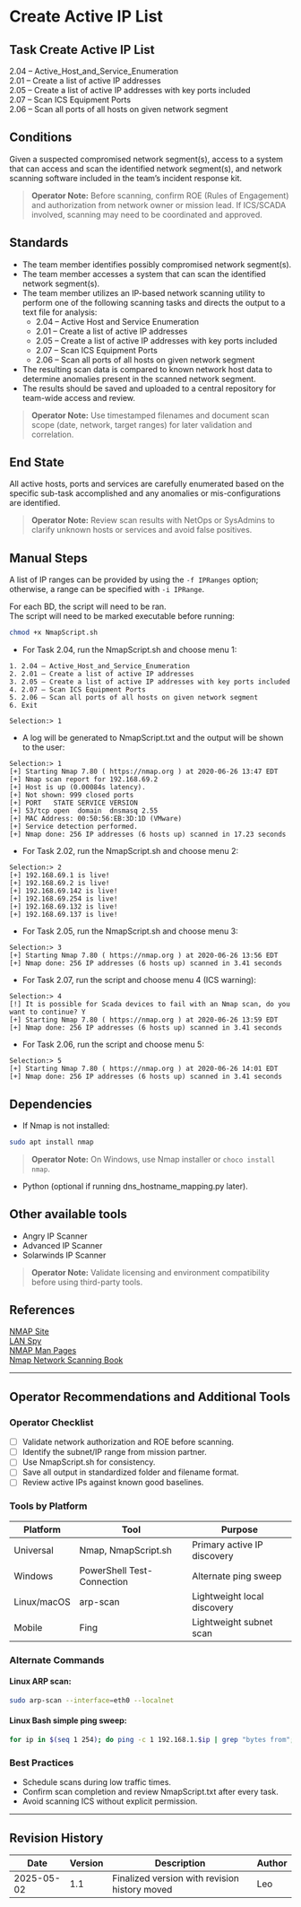 # Create Active IP List

## Task Create Active IP List

2.04 – Active_Host_and_Service_Enumeration  
2.01 – Create a list of active IP addresses  
2.05 – Create a list of active IP addresses with key ports included  
2.07 – Scan ICS Equipment Ports  
2.06 – Scan all ports of all hosts on given network segment  

## Conditions

Given a suspected compromised network segment(s), access to a system that can access and scan the identified network segment(s), and network scanning software included in the team’s incident response kit.  

> **Operator Note:** Before scanning, confirm ROE (Rules of Engagement) and authorization from network owner or mission lead. If ICS/SCADA involved, scanning may need to be coordinated and approved.

## Standards

* The team member identifies possibly compromised network segment(s).  
* The team member accesses a system that can scan the identified network segment(s).  
* The team member utilizes an IP-based network scanning utility to perform one of the following scanning tasks and directs the output to a text file for analysis:  
    * 2.04 – Active Host and Service Enumeration  
    * 2.01 – Create a list of active IP addresses  
    * 2.05 – Create a list of active IP addresses with key ports included  
    * 2.07 – Scan ICS Equipment Ports  
    * 2.06 – Scan all ports of all hosts on given network segment  
* The resulting scan data is compared to known network host data to determine anomalies present in the scanned network segment.  
* The results should be saved and uploaded to a central repository for team-wide access and review.

> **Operator Note:** Use timestamped filenames and document scan scope (date, network, target ranges) for later validation and correlation.

## End State

All active hosts, ports and services are carefully enumerated based on the specific sub-task accomplished and any anomalies or mis-configurations are identified.  

> **Operator Note:** Review scan results with NetOps or SysAdmins to clarify unknown hosts or services and avoid false positives.

## Manual Steps

A list of IP ranges can be provided by using the `-f IPRanges` option; otherwise, a range can be specified with `-i IPRange`.  

For each BD, the script will need to be ran.  
The script will need to be marked executable before running:

```bash
chmod +x NmapScript.sh
```

* For Task 2.04, run the NmapScript.sh and choose menu 1:

```
1. 2.04 – Active_Host_and_Service_Enumeration
2. 2.01 – Create a list of active IP addresses
3. 2.05 – Create a list of active IP addresses with key ports included
4. 2.07 – Scan ICS Equipment Ports
5. 2.06 – Scan all ports of all hosts on given network segment
6. Exit

Selection:> 1
```

* A log will be generated to NmapScript.txt and the output will be shown to the user:

```
Selection:> 1
[+] Starting Nmap 7.80 ( https://nmap.org ) at 2020-06-26 13:47 EDT
[+] Nmap scan report for 192.168.69.2
[+] Host is up (0.00084s latency).
[+] Not shown: 999 closed ports
[+] PORT   STATE SERVICE VERSION
[+] 53/tcp open  domain  dnsmasq 2.55
[+] MAC Address: 00:50:56:EB:3D:1D (VMware)
[+] Service detection performed.
[+] Nmap done: 256 IP addresses (6 hosts up) scanned in 17.23 seconds
```

* For Task 2.02, run the NmapScript.sh and choose menu 2:

```
Selection:> 2
[+] 192.168.69.1 is live!
[+] 192.168.69.2 is live!
[+] 192.168.69.142 is live!
[+] 192.168.69.254 is live!
[+] 192.168.69.132 is live!
[+] 192.168.69.137 is live!
```

* For Task 2.05, run the NmapScript.sh and choose menu 3:

```
Selection:> 3
[+] Starting Nmap 7.80 ( https://nmap.org ) at 2020-06-26 13:56 EDT
[+] Nmap done: 256 IP addresses (6 hosts up) scanned in 3.41 seconds
```

* For Task 2.07, run the script and choose menu 4 (ICS warning):

```
Selection:> 4
[!] It is possible for Scada devices to fail with an Nmap scan, do you want to continue? Y
[+] Starting Nmap 7.80 ( https://nmap.org ) at 2020-06-26 13:59 EDT
[+] Nmap done: 256 IP addresses (6 hosts up) scanned in 3.41 seconds
```

* For Task 2.06, run the script and choose menu 5:

```
Selection:> 5
[+] Starting Nmap 7.80 ( https://nmap.org ) at 2020-06-26 14:01 EDT
[+] Nmap done: 256 IP addresses (6 hosts up) scanned in 3.41 seconds
```

## Dependencies

* If Nmap is not installed:

```bash
sudo apt install nmap
```

> **Operator Note:** On Windows, use Nmap installer or `choco install nmap`.

* Python (optional if running dns_hostname_mapping.py later).

## Other available tools

* Angry IP Scanner  
* Advanced IP Scanner  
* Solarwinds IP Scanner

> **Operator Note:** Validate licensing and environment compatibility before using third-party tools.

## References

[NMAP Site](https://nmap.org)  
[LAN Spy](http://lantricks.com/lanspy/)  
[NMAP Man Pages](http://linuxcommand.org/man_pages/nmap1.html)  
[Nmap Network Scanning Book](http://nmap.org/book/toc.html)  

---

## Operator Recommendations and Additional Tools

### Operator Checklist

- [ ] Validate network authorization and ROE before scanning.
- [ ] Identify the subnet/IP range from mission partner.
- [ ] Use NmapScript.sh for consistency.
- [ ] Save all output in standardized folder and filename format.
- [ ] Review active IPs against known good baselines.

### Tools by Platform

| Platform | Tool | Purpose |
|----------|------|---------|
| Universal | Nmap, NmapScript.sh | Primary active IP discovery |
| Windows | PowerShell Test-Connection | Alternate ping sweep |
| Linux/macOS | arp-scan | Lightweight local discovery |
| Mobile | Fing | Lightweight subnet scan |

### Alternate Commands

#### Linux ARP scan:

```bash
sudo arp-scan --interface=eth0 --localnet
```

#### Linux Bash simple ping sweep:

```bash
for ip in $(seq 1 254); do ping -c 1 192.168.1.$ip | grep "bytes from"; done
```

### Best Practices

- Schedule scans during low traffic times.
- Confirm scan completion and review NmapScript.txt after every task.
- Avoid scanning ICS without explicit permission.

---

## Revision History

| Date | Version | Description | Author |
|------|---------|-------------|--------|
| 2025-05-02 | 1.1 | Finalized version with revision history moved | Leo |
